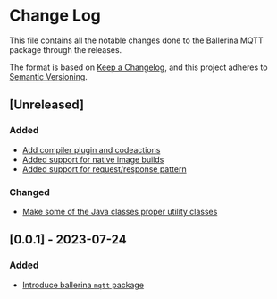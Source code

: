 # Change Log
This file contains all the notable changes done to the Ballerina MQTT package through the releases.

The format is based on [Keep a Changelog](https://keepachangelog.com/en/1.0.0/), and this project adheres to [Semantic Versioning](https://semver.org/spec/v2.0.0.html).

## [Unreleased]

### Added
- [Add compiler plugin and codeactions](https://github.com/ballerina-platform/ballerina-standard-library/issues/4687)
- [Added support for native image builds](https://github.com/ballerina-platform/ballerina-standard-library/issues/4686)
- [Added support for request/response pattern](https://github.com/ballerina-platform/ballerina-standard-library/issues/4668)

### Changed
- [Make some of the Java classes proper utility classes](https://github.com/ballerina-platform/ballerina-standard-library/issues/4919)

## [0.0.1] - 2023-07-24
### Added
- [Introduce ballerina `mqtt` package](https://github.com/ballerina-platform/ballerina-standard-library/issues/4640)
